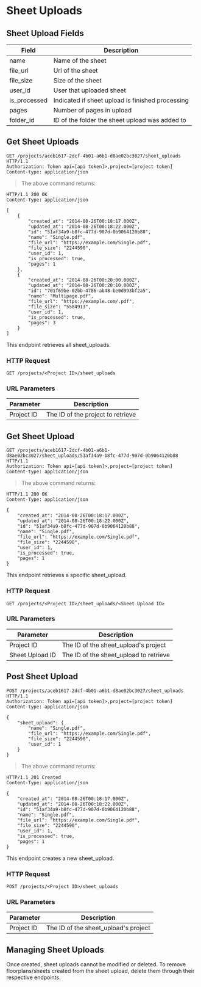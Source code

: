 # Sheet Uploads

## Sheet Upload Fields

Field | Description
--------- | -----------
name | Name of the sheet
file_url | Url of the sheet
file_size | Size of the sheet
user_id | User that uploaded sheet
is_processed | Indicated if sheet upload is finished processing
pages | Number of pages in upload
folder_id | ID of the folder the sheet upload was added to


## Get Sheet Uploads

```http
GET /projects/aceb1617-2dcf-4b01-a6b1-d8ae02bc3027/sheet_uploads HTTP/1.1
Authorization: Token api=[api token]>,project=[project token]
Content-type: application/json
```

> The above command returns:

```http
HTTP/1.1 200 OK
Content-Type: application/json

[
    {
        "created_at": "2014-08-26T00:18:17.000Z",
        "updated_at": "2014-08-26T00:18:22.000Z",
        "id": "51af34a9-b8fc-477d-907d-0b9064120b88",
        "name": "Single.pdf",
        "file_url": "https://example.com/Single.pdf",
        "file_size": "2244590",
        "user_id": 1,
        "is_processed": true,
        "pages": 1
    },
    {
        "created_at": "2014-08-26T00:20:00.000Z",
        "updated_at": "2014-08-26T00:20:10.000Z",
        "id": "701f69be-02bb-4786-ab48-be0d993bf2a5",
        "name": "Multipage.pdf",
        "file_url": "https://example.com/.pdf",
        "file_size": "5584913",
        "user_id": 1,
        "is_processed": true,
        "pages": 3
    }
]
```

This endpoint retrieves all sheet_uploads.

### HTTP Request

`GET /projects/<Project ID>/sheet_uploads`

### URL Parameters

Parameter | Description
--------- | -----------
Project ID | The ID of the project to retrieve

## Get Sheet Upload

```http
GET /projects/aceb1617-2dcf-4b01-a6b1-d8ae02bc3027/sheet_uploads/51af34a9-b8fc-477d-907d-0b9064120b88 HTTP/1.1
Authorization: Token api=[api token]>,project=[project token]
Content-type: application/json
```

> The above command returns:

```http
HTTP/1.1 200 OK
Content-Type: application/json

{
    "created_at": "2014-08-26T00:18:17.000Z",
    "updated_at": "2014-08-26T00:18:22.000Z",
    "id": "51af34a9-b8fc-477d-907d-0b9064120b88",
    "name": "Single.pdf",
    "file_url": "https://example.com/Single.pdf",
    "file_size": "2244590",
    "user_id": 1,
    "is_processed": true,
    "pages": 1
}
```

This endpoint retrieves a specific sheet_upload.

### HTTP Request

`GET /projects/<Project ID>/sheet_uploads/<Sheet Upload ID>`

### URL Parameters

Parameter | Description
--------- | -----------
Project ID | The ID of the sheet_upload's project
Sheet Upload ID | The ID of the sheet_upload to retrieve

## Post Sheet Upload

```http
POST /projects/aceb1617-2dcf-4b01-a6b1-d8ae02bc3027/sheet_uploads HTTP/1.1
Authorization: Token api=[api token]>,project=[project token]
Content-type: application/json

{
    "sheet_upload": {
        "name": "Single.pdf",
        "file_url": "https://example.com/Single.pdf",
        "file_size": "2244590",
        "user_id": 1
    }
}
```

> The above command returns:

```http
HTTP/1.1 201 Created
Content-Type: application/json

{
    "created_at": "2014-08-26T00:18:17.000Z",
    "updated_at": "2014-08-26T00:18:22.000Z",
    "id": "51af34a9-b8fc-477d-907d-0b9064120b88",
    "name": "Single.pdf",
    "file_url": "https://example.com/Single.pdf",
    "file_size": "2244590",
    "user_id": 1,
    "is_processed": true,
    "pages": 1
}
```

This endpoint creates a new sheet_upload.

### HTTP Request

`POST /projects/<Project ID>/sheet_uploads`

### URL Parameters

Parameter | Description
--------- | -----------
Project ID | The ID of the sheet_upload's project

## Managing Sheet Uploads

<aside class="warning">
    Once created, sheet uploads cannot be modified or deleted. To remove floorplans/sheets created from the sheet upload, delete them through their respective endpoints.
</aside>